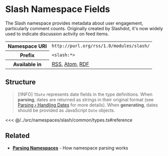 # Slash Namespace Fields

The Slash namespace provides metadata about user engagement, particularly comment counts. Originally created by Slashdot, it's now widely used to indicate discussion activity on feed items.

<table>
  <tbody>
    <tr>
      <th>Namespace URI</th>
      <td><code>http://purl.org/rss/1.0/modules/slash/</code></td>
    </tr>
    <tr>
      <th>Prefix</th>
      <td><code>&lt;slash:*&gt;</code></td>
    </tr>
    <tr>
      <th>Available in</th>
      <td>
        <a href="/reference/feeds/rss">RSS</a>,
        <a href="/reference/feeds/atom">Atom</a>,
        <a href="/reference/feeds/rdf">RDF</a>
      </td>
    </tr>
  </tbody>
</table>

## Structure

> [!INFO]
> `TDate` represents date fields in the type definitions. When **parsing**, dates are returned as strings in their original format (see [Parsing › Handling Dates](/parsing/dates) for more details). When **generating**, dates should be provided as JavaScript `Date` objects.

<<< @/../src/namespaces/slash/common/types.ts#reference

## Related

- **[Parsing Namespaces](/parsing/namespaces)** - How namespace parsing works
